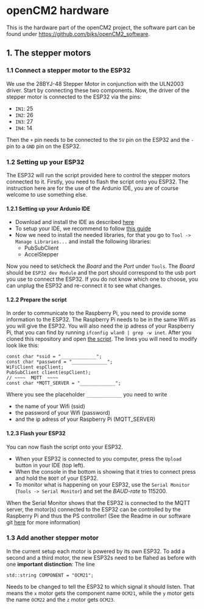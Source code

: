 # openCM2 hardware
This is the hardware part of the openCM2 project, the software part can be found under https://github.com/bjks/openCM2_software. 

## 1. The stepper motors

### 1.1 Connect a stepper motor to the ESP32 
We use the 28BYJ-48 Stepper Motor in conjunction with the ULN2003 driver. Start by connecting these two components. Now, the driver of the stepper motor is connected to the ESP32 via the pins: 
- `IN1`: 25
- `IN2`: 26
- `IN3`: 27
- `IN4`: 14

Then the `+` pin needs to be connected to the `5V` pin on the ESP32 and the `-` pin to a `GND` pin on the ESP32.  

### 1.2 Setting up your ESP32
The ESP32 will run the script provided here to control the stepper motors connected to it. Firstly, you need to flash the script onto you ESP32. The instruction here are for the use of the Ardunio IDE, you are of course welcome to use something else.

#### 1.2.1 Setting up your Ardunio IDE
- Download and install the IDE as described [here](https://www.arduino.cc/en/software)
- To setup your IDE, we recommend to follow [this guide](https://randomnerdtutorials.com/installing-the-esp32-board-in-arduino-ide-windows-instructions/)
- Now we need to install the needed libraries, for that you go to `Tool -> Manage Libraries...` and install the following libraries:
  - PubSubClient
  - AccelStepper

Now you need to set/check the _Board_ and the _Port_ under `Tools`. The _Board_ should be `ESP32 dev Module` and the port should correspond to the usb port you use to connect the ESP32. If you do not know which one to choose, you can unplug the ESP32 and re-connect it to see what changes.

#### 1.2.2 Prepare the script
In order to communicate to the Raspberry Pi, you need to provide some information to the ESP32. The Raspberry Pi needs to be in the same Wifi as you will give the ESP32. You will also need the ip adress of your Raspberry Pi, that you can find by running `ifconfig wlan0 | grep -w inet`.
After you cloned this repository and open [the script](https://github.com/bjks/openCM2_hardware/tree/main/esp32/ESP32_openCM2). The lines you will need to modify look like this:
```
const char *ssid = "_____________";
const char *password = "_____________";
WiFiClient espClient;
PubSubClient client(espClient);
// ~~~~  MQTT  ~~~~
const char *MQTT_SERVER = "_____________";
```
Where you see the placeholder `_____________` you need to write
- the name of your Wifi (ssid)
- the password of your Wifi (password)
- and the ip adress of your Raspberry Pi (MQTT_SERVER) 

#### 1.2.3 Flash your ESP32
You can now flash the script onto your ESP32. 
- When your ESP32 is connected to you computer, press the `Upload` button in your IDE (top left). 
- When the console in the bottom is showing that it tries to connect press and hold the `BOOT` of your ESP32. 
- To monitor what is happening on your ESP32, use the `Serial Monitor` (`Tools -> Serial Monitor`) and set the _BAUD-rate_ to 115200.

When the Serial Monitor shows that the ESP32 is connected to the MQTT server, the motor(s) connected to the ESP32 can be controlled by the Raspberry Pi and thus the PS controller! (See the Readme in our software git [here](https://github.com/bjks/openCM2_software/blob/master/README.md) for more information)

### 1.3 Add another stepper motor
In the current setup each motor is powered by its own ESP32. To add a second and a third motor, the new ESP32s need to be flahed as before with one __important distinction__: 
The line 
```
std::string COMPONENT = "OCM21";
```
Needs to be changed to tell the ESP32 to which signal it should listen. That means the `x` motor gets the component name `OCM21`, while the `y` motor gets the name `OCM22` and the `z` motor gets `OCM23`. 